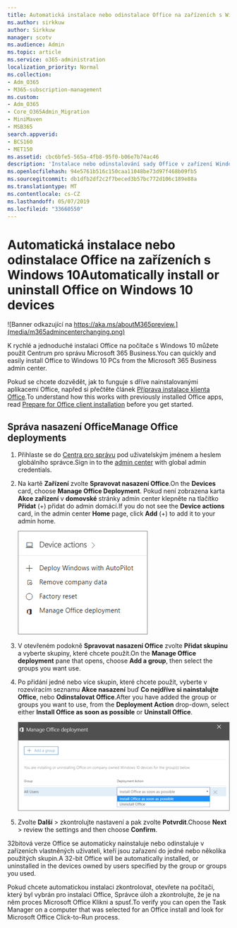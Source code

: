 ```yaml
---
title: Automatická instalace nebo odinstalace Office na zařízeních s Windows 10
ms.author: sirkkuw
author: Sirkkuw
manager: scotv
ms.audience: Admin
ms.topic: article
ms.service: o365-administration
localization_priority: Normal
ms.collection:
- Adm_O365
- M365-subscription-management
ms.custom:
- Adm_O365
- Core_O365Admin_Migration
- MiniMaven
- MSB365
search.appverid:
- BCS160
- MET150
ms.assetid: cbc6bfe5-565a-4fb8-95f0-b06e7b74ac46
description: 'Instalace nebo odinstalování sady Office v zařízení Windows 10 z středisku pro správce Microsoft 365 Business. '
ms.openlocfilehash: 94e5761b516c150caa11048be73d97f468b09fb5
ms.sourcegitcommit: db1dfb2df2c2f7beced3b57bc772d106c189e88a
ms.translationtype: MT
ms.contentlocale: cs-CZ
ms.lasthandoff: 05/07/2019
ms.locfileid: "33660550"
---
```

# <a name="automatically-install-or-uninstall-office-on-windows-10-devices"></a><span data-ttu-id="6b9d4-103">Automatická instalace nebo odinstalace Office na zařízeních s Windows 10</span><span class="sxs-lookup"><span data-stu-id="6b9d4-103">Automatically install or uninstall Office on Windows 10 devices</span></span>

![Banner odkazující na https://aka.ms/aboutM365preview.](media/m365admincenterchanging.png)

<span data-ttu-id="6b9d4-105">K rychlé a jednoduché instalaci Office na počítače s Windows 10 můžete použít Centrum pro správu Microsoft 365 Business.</span><span class="sxs-lookup"><span data-stu-id="6b9d4-105">You can quickly and easily install Office to Windows 10 PCs from the Microsoft 365 Business admin center.</span></span>
  
<span data-ttu-id="6b9d4-106">Pokud se chcete dozvědět, jak to funguje s dříve nainstalovanými aplikacemi Office, napřed si přečtěte článek [Příprava instalace klienta Office](prepare-for-office-client-deployment.md).</span><span class="sxs-lookup"><span data-stu-id="6b9d4-106">To understand how this works with previously installed Office apps, read [Prepare for Office client installation](prepare-for-office-client-deployment.md) before you get started.</span></span> 
  
## <a name="manage-office-deployments"></a><span data-ttu-id="6b9d4-107">Správa nasazení Office</span><span class="sxs-lookup"><span data-stu-id="6b9d4-107">Manage Office deployments</span></span>

1. <span data-ttu-id="6b9d4-108">Přihlaste se do [Centra pro správu](https://aka.ms/bcsportal) pod uživatelským jménem a heslem globálního správce.</span><span class="sxs-lookup"><span data-stu-id="6b9d4-108">Sign in to the [admin center](https://aka.ms/bcsportal) with global admin credentials.</span></span> 
    
2. <span data-ttu-id="6b9d4-109">Na kartě **Zařízení** zvolte **Spravovat nasazení Office**.</span><span class="sxs-lookup"><span data-stu-id="6b9d4-109">On the **Devices** card, choose **Manage Office Deployment**.</span></span>
      <span data-ttu-id="6b9d4-110">Pokud není zobrazena karta **Akce zařízení** v **domovské** stránky admin center klepněte na tlačítko **Přidat** (+) přidat do admin domácí.</span><span class="sxs-lookup"><span data-stu-id="6b9d4-110">If you do not see the **Device actions** card, in the admin center **Home** page, click **Add** (+) to add it to your admin home.</span></span>
    
    ![Screenshot of the Devices card in the admin center](media/9982e784-dbf9-4a76-a159-bb3e2e5aa23f.png)
  
3. <span data-ttu-id="6b9d4-112">V otevřeném podokně **Spravovat nasazení Office** zvolte **Přidat skupinu** a vyberte skupiny, které chcete použít.</span><span class="sxs-lookup"><span data-stu-id="6b9d4-112">On the **Manage Office deployment** pane that opens, choose **Add a group**, then select the groups you want use.</span></span>
    
4. <span data-ttu-id="6b9d4-113">Po přidání jedné nebo více skupin, které chcete použít, vyberte v rozevíracím seznamu **Akce nasazení** buď **Co nejdříve si nainstalujte Office**, nebo **Odinstalovat Office**.</span><span class="sxs-lookup"><span data-stu-id="6b9d4-113">After you have added the group or groups you want to use, from the **Deployment Action** drop-down, select either **Install Office as soon as possible** or **Uninstall Office**.</span></span>
    
    ![In the Manage Office deployment pane, choose either Install Office as soon as possible, or Uninstall Office.](media/00f24a61-1848-40c0-b037-78d726c7d757.png)
  
5. <span data-ttu-id="6b9d4-115">Zvolte **Další** \> zkontrolujte nastavení a pak zvolte **Potvrdit**.</span><span class="sxs-lookup"><span data-stu-id="6b9d4-115">Choose **Next** \> review the settings and then choose **Confirm**.</span></span>
    
<span data-ttu-id="6b9d4-116">32bitová verze Office se automaticky nainstaluje nebo odinstaluje v zařízeních vlastněných uživateli, kteří jsou zařazení do jedné nebo několika použitých skupin.</span><span class="sxs-lookup"><span data-stu-id="6b9d4-116">A 32-bit Office will be automatically installed, or uninstalled in the devices owned by users specified by the group or groups you used.</span></span>
  
<span data-ttu-id="6b9d4-117">Pokud chcete automatickou instalaci zkontrolovat, otevřete na počítači, který byl vybrán pro instalaci Office, Správce úloh a zkontrolujte, že je na něm proces Microsoft Office Klikni a spusť.</span><span class="sxs-lookup"><span data-stu-id="6b9d4-117">To verify you can open the Task Manager on a computer that was selected for an Office install and look for Microsoft Office Click-to-Run process.</span></span>
  


